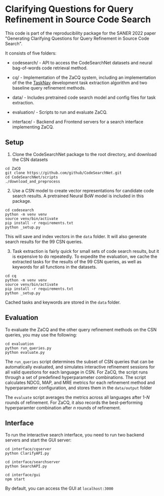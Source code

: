 # Clarifying Questions for Query Refinement in Source Code Search

This code is part of the reproducibility package for the SANER 2022 paper "Generating Clarifying Questions for Query Refinement in Source Code Search".

It consists of five folders:

* codesearch/ - API to access the CodeSearchNet datasets and neural bag-of-words code retrieval method.

* cq/ - Implementation of the ZaCQ system, including an implementation of the the [TaskNav](https://www.cs.mcgill.ca/~swevo/tasknav/) development task extraction algorithm and two baseline query refinement methods.

* data/ - Includes pretrained code search model and config files for task extraction.

* evaluation/ - Scripts to run and evaluate ZaCQ.

* interface/ - Backend and Frontend servers for a search interface implementing ZaCQ. 

## Setup

1. Clone the CodeSearchNet package to the root directory, and download the CSN datasets

```
cd ZaCQ
git clone https://github.com/github/CodeSearchNet.git
cd CodeSearchNet/scripts
./download_and_preprocess
```

2. Use a CSN model to create vector representations for candidate code search results. A pretrained Neural BoW model is included in this package.

```
cd codesearch
python -m venv venv
source venv/bin/activate
pip install -r requirements.txt
python _setup.py
```

This will save and index vectors in the `data` folder. It will also generate search results for the 99 CSN queries.

3. Task extraction is fairly quick for small sets of code search results, but it is expensive to do repeatedly. To expedite the evaluation, we cache the extracted tasks for the results of the 99 CSN queries, as well as keywords for all functions in the datasets. 

```
cd cq
python -m venv venv
source venv/bin/activate
pip install -r requirements.txt
python _setup.py
```

Cached tasks and keywords are stored in the `data` folder.

## Evaluation

To evaluate the ZaCQ and the other query refinement methods on the CSN queries, you may use the following:

```
cd evaluation
python run_queries.py
python evaluate.py
```

The `run_queries` script determines the subset of CSN queries that can be automatically evaluated, and simulates interactive refinement sessions for all valid questions for each language in CSN. For ZaCQ, the script runs through a set of predefined hyperparameter combinations. The script calculates NDCG, MAP, and MRE metrics for each refinement method and hyperparameter configuration, and stores them in the `data/output` folder

The `evaluate` script averages the metrics across all languages after 1-*N* rounds of refinement. For ZaCQ, it also records the best-performing hyperparamter combination after *n* rounds of refinement.


## Interface

To run the interactive search interface, you need to run two backend servers and start the GUI server:

```
cd interface/cqserver
python ClarifyAPI.py
```

```
cd interface/searchserver
python SearchAPI.py
```

```
cd interface/gui
npm start
```

By default, you can access the GUI at `localhost:3000`




